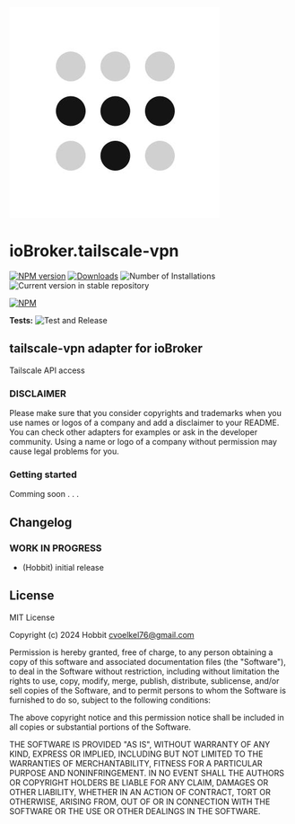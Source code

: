 ![Logo](admin/tailscale-vpn.png)
# ioBroker.tailscale-vpn

[![NPM version](https://img.shields.io/npm/v/iobroker.tailscale-vpn.svg)](https://www.npmjs.com/package/iobroker.tailscale-vpn)
[![Downloads](https://img.shields.io/npm/dm/iobroker.tailscale-vpn.svg)](https://www.npmjs.com/package/iobroker.tailscale-vpn)
![Number of Installations](https://iobroker.live/badges/tailscale-vpn-installed.svg)
![Current version in stable repository](https://iobroker.live/badges/tailscale-vpn-stable.svg)

[![NPM](https://nodei.co/npm/iobroker.tailscale-vpn.png?downloads=true)](https://nodei.co/npm/iobroker.tailscale-vpn/)

**Tests:** ![Test and Release](https://github.com/cvoelkel76/ioBroker.tailscale-vpn/workflows/Test%20and%20Release/badge.svg)

## tailscale-vpn adapter for ioBroker

Tailscale API access

### DISCLAIMER

Please make sure that you consider copyrights and trademarks when you use names or logos of a company and add a disclaimer to your README.
You can check other adapters for examples or ask in the developer community. Using a name or logo of a company without permission may cause legal problems for you.

### Getting started

Comming soon . . . 

## Changelog
<!--
    Placeholder for the next version (at the beginning of the line):
    ### **WORK IN PROGRESS**
-->

### **WORK IN PROGRESS**
* (Hobbit) initial release

## License
MIT License

Copyright (c) 2024 Hobbit <cvoelkel76@gmail.com>

Permission is hereby granted, free of charge, to any person obtaining a copy
of this software and associated documentation files (the "Software"), to deal
in the Software without restriction, including without limitation the rights
to use, copy, modify, merge, publish, distribute, sublicense, and/or sell
copies of the Software, and to permit persons to whom the Software is
furnished to do so, subject to the following conditions:

The above copyright notice and this permission notice shall be included in all
copies or substantial portions of the Software.

THE SOFTWARE IS PROVIDED "AS IS", WITHOUT WARRANTY OF ANY KIND, EXPRESS OR
IMPLIED, INCLUDING BUT NOT LIMITED TO THE WARRANTIES OF MERCHANTABILITY,
FITNESS FOR A PARTICULAR PURPOSE AND NONINFRINGEMENT. IN NO EVENT SHALL THE
AUTHORS OR COPYRIGHT HOLDERS BE LIABLE FOR ANY CLAIM, DAMAGES OR OTHER
LIABILITY, WHETHER IN AN ACTION OF CONTRACT, TORT OR OTHERWISE, ARISING FROM,
OUT OF OR IN CONNECTION WITH THE SOFTWARE OR THE USE OR OTHER DEALINGS IN THE
SOFTWARE.
